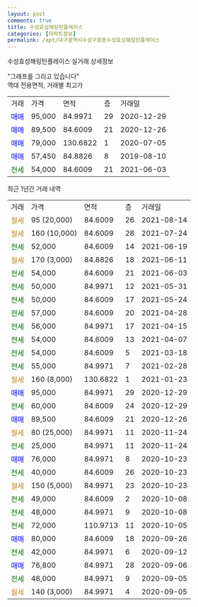```yaml
---
layout: post
comments: true
title: 수성효성해링턴플레이스
categories: [아파트정보]
permalink: /apt/대구광역시수성구중동수성효성해링턴플레이스
---
```


수성효성해링턴플레이스 실거래 상세정보

<script type="text/javascript">
  google.charts.load('current', {'packages':['line', 'corechart']});
  google.charts.setOnLoadCallback(drawChart);

  function drawChart() {
    var data = new google.visualization.DataTable();
    data.addColumn('date', '거래일');
    data.addColumn('number', "매매");
    data.addColumn('number', "전세");
    data.addColumn('number', "전매");

    data.addRows([[new Date(Date.parse("2021-08-14")), null, null, null], [new Date(Date.parse("2021-07-24")), null, null, null], [new Date(Date.parse("2021-06-19")), null, 52000, null], [new Date(Date.parse("2021-06-11")), null, null, null], [new Date(Date.parse("2021-06-03")), null, 54000, null], [new Date(Date.parse("2021-05-31")), null, 50000, null], [new Date(Date.parse("2021-05-24")), null, 50000, null], [new Date(Date.parse("2021-04-28")), null, 57000, null], [new Date(Date.parse("2021-04-15")), null, 56000, null], [new Date(Date.parse("2021-04-07")), null, 54000, null], [new Date(Date.parse("2021-03-18")), null, 54000, null], [new Date(Date.parse("2021-02-28")), null, 55000, null], [new Date(Date.parse("2021-01-23")), null, null, null], [new Date(Date.parse("2020-12-29")), 95000, null, null], [new Date(Date.parse("2020-12-29")), null, 60000, null], [new Date(Date.parse("2020-12-26")), 89500, null, null], [new Date(Date.parse("2020-11-24")), null, null, null], [new Date(Date.parse("2020-11-24")), null, 25000, null], [new Date(Date.parse("2020-10-23")), 76000, null, null], [new Date(Date.parse("2020-10-23")), null, 40000, null], [new Date(Date.parse("2020-10-23")), null, null, null], [new Date(Date.parse("2020-10-08")), null, 49000, null], [new Date(Date.parse("2020-10-08")), null, 48000, null], [new Date(Date.parse("2020-10-05")), null, 72000, null], [new Date(Date.parse("2020-09-26")), 80000, null, null], [new Date(Date.parse("2020-09-12")), null, 42000, null], [new Date(Date.parse("2020-09-06")), 76800, null, null], [new Date(Date.parse("2020-09-05")), null, 48000, null], [new Date(Date.parse("2020-09-05")), null, null, null]]);

    var options = {
      hAxis: {
        format: 'yyyy/MM/dd'
      },    
      lineWidth: 0,
      pointsVisible: true,    
      title: '최근 1년간 유형별 실거래가 분포',
      legend: { position: 'bottom' }
    };

    var formatter = new google.visualization.NumberFormat({pattern:'###,###'} );
    formatter.format(data, 1);
    formatter.format(data, 2);
    
    setTimeout(function() {
        var chart = new google.visualization.LineChart(document.getElementById('columnchart_material'));
        chart.draw(data, (options));
        document.getElementById('loading').style.display = 'none';
    }, 1000);
  }
</script>


<div id="loading" style="z-index:20; display: block; margin-left: 0px">"그래프를 그리고 있습니다"</div>
<div id="columnchart_material" style="width: 95%; margin-left: 0px; display: block"></div>
<!-- contents start -->
역대 전용면적, 거래별 최고가
<table class="sortable">
    <tr>
      <td>거래</td>
      <td>가격</td>
      <td>면적</td>
      <td>층</td>
      <td>거래일</td>
    </tr>
        <tr>
          <td><a style="color: blue">매매</a></td>
          <td>95,000</td>
          <td>84.9971</td>
          <td>29</td>
          <td>2020-12-29</td>
        </tr>            <tr>
          <td><a style="color: blue">매매</a></td>
          <td>89,500</td>
          <td>84.6009</td>
          <td>21</td>
          <td>2020-12-26</td>
        </tr>            <tr>
          <td><a style="color: blue">매매</a></td>
          <td>79,000</td>
          <td>130.6822</td>
          <td>1</td>
          <td>2020-07-05</td>
        </tr>            <tr>
          <td><a style="color: blue">매매</a></td>
          <td>57,450</td>
          <td>84.8826</td>
          <td>8</td>
          <td>2019-08-10</td>
        </tr>        
        <tr>
              <td><a style="color: darkgreen">전세</a></td>
              <td>54,000</td>
              <td>84.6009</td>
              <td>21</td>
              <td>2021-06-03</td>
            </tr>        
    
</table>

최근 1년간 거래 내역

<table class="sortable">
    <tr>
      <td>거래</td>
      <td>가격</td>
      <td>면적</td>
      <td>층</td>
      <td>거래일</td>
    </tr>
    <tr>
      <td><a style="color: darkgoldenrod">월세</a></td>
      <td>95 (20,000)</td>
      <td>84.6009</td>
      <td>26</td>
      <td>2021-08-14</td>
    </tr>          <tr>
      <td><a style="color: darkgoldenrod">월세</a></td>
      <td>160 (10,000)</td>
      <td>84.6009</td>
      <td>28</td>
      <td>2021-07-24</td>
    </tr>          <tr>
      <td><a style="color: darkgreen">전세</a></td>
      <td>52,000</td>
      <td>84.6009</td>
      <td>14</td>
      <td>2021-06-19</td>
    </tr>          <tr>
      <td><a style="color: darkgoldenrod">월세</a></td>
      <td>170 (3,000)</td>
      <td>84.8826</td>
      <td>18</td>
      <td>2021-06-11</td>
    </tr>          <tr>
      <td><a style="color: darkgreen">전세</a></td>
      <td>54,000</td>
      <td>84.6009</td>
      <td>21</td>
      <td>2021-06-03</td>
    </tr>          <tr>
      <td><a style="color: darkgreen">전세</a></td>
      <td>50,000</td>
      <td>84.9971</td>
      <td>12</td>
      <td>2021-05-31</td>
    </tr>          <tr>
      <td><a style="color: darkgreen">전세</a></td>
      <td>50,000</td>
      <td>84.6009</td>
      <td>17</td>
      <td>2021-05-24</td>
    </tr>          <tr>
      <td><a style="color: darkgreen">전세</a></td>
      <td>57,000</td>
      <td>84.6009</td>
      <td>20</td>
      <td>2021-04-28</td>
    </tr>          <tr>
      <td><a style="color: darkgreen">전세</a></td>
      <td>56,000</td>
      <td>84.9971</td>
      <td>17</td>
      <td>2021-04-15</td>
    </tr>          <tr>
      <td><a style="color: darkgreen">전세</a></td>
      <td>54,000</td>
      <td>84.6009</td>
      <td>13</td>
      <td>2021-04-07</td>
    </tr>          <tr>
      <td><a style="color: darkgreen">전세</a></td>
      <td>54,000</td>
      <td>84.6009</td>
      <td>5</td>
      <td>2021-03-18</td>
    </tr>          <tr>
      <td><a style="color: darkgreen">전세</a></td>
      <td>55,000</td>
      <td>84.9971</td>
      <td>7</td>
      <td>2021-02-28</td>
    </tr>          <tr>
      <td><a style="color: darkgoldenrod">월세</a></td>
      <td>160 (8,000)</td>
      <td>130.6822</td>
      <td>1</td>
      <td>2021-01-23</td>
    </tr>          <tr>
      <td><a style="color: blue">매매</a></td>
      <td>95,000</td>
      <td>84.9971</td>
      <td>29</td>
      <td>2020-12-29</td>
    </tr>          <tr>
      <td><a style="color: darkgreen">전세</a></td>
      <td>60,000</td>
      <td>84.6009</td>
      <td>24</td>
      <td>2020-12-29</td>
    </tr>          <tr>
      <td><a style="color: blue">매매</a></td>
      <td>89,500</td>
      <td>84.6009</td>
      <td>21</td>
      <td>2020-12-26</td>
    </tr>          <tr>
      <td><a style="color: darkgoldenrod">월세</a></td>
      <td>80 (25,000)</td>
      <td>84.9971</td>
      <td>11</td>
      <td>2020-11-24</td>
    </tr>          <tr>
      <td><a style="color: darkgreen">전세</a></td>
      <td>25,000</td>
      <td>84.9971</td>
      <td>11</td>
      <td>2020-11-24</td>
    </tr>          <tr>
      <td><a style="color: blue">매매</a></td>
      <td>76,000</td>
      <td>84.9971</td>
      <td>8</td>
      <td>2020-10-23</td>
    </tr>          <tr>
      <td><a style="color: darkgreen">전세</a></td>
      <td>40,000</td>
      <td>84.6009</td>
      <td>26</td>
      <td>2020-10-23</td>
    </tr>          <tr>
      <td><a style="color: darkgoldenrod">월세</a></td>
      <td>150 (5,000)</td>
      <td>84.9971</td>
      <td>23</td>
      <td>2020-10-23</td>
    </tr>          <tr>
      <td><a style="color: darkgreen">전세</a></td>
      <td>49,000</td>
      <td>84.6009</td>
      <td>2</td>
      <td>2020-10-08</td>
    </tr>          <tr>
      <td><a style="color: darkgreen">전세</a></td>
      <td>48,000</td>
      <td>84.9971</td>
      <td>9</td>
      <td>2020-10-08</td>
    </tr>          <tr>
      <td><a style="color: darkgreen">전세</a></td>
      <td>72,000</td>
      <td>110.9713</td>
      <td>11</td>
      <td>2020-10-05</td>
    </tr>          <tr>
      <td><a style="color: blue">매매</a></td>
      <td>80,000</td>
      <td>84.6009</td>
      <td>18</td>
      <td>2020-09-26</td>
    </tr>          <tr>
      <td><a style="color: darkgreen">전세</a></td>
      <td>42,000</td>
      <td>84.9971</td>
      <td>6</td>
      <td>2020-09-12</td>
    </tr>          <tr>
      <td><a style="color: blue">매매</a></td>
      <td>76,800</td>
      <td>84.9971</td>
      <td>28</td>
      <td>2020-09-06</td>
    </tr>          <tr>
      <td><a style="color: darkgreen">전세</a></td>
      <td>48,000</td>
      <td>84.9971</td>
      <td>9</td>
      <td>2020-09-05</td>
    </tr>          <tr>
      <td><a style="color: darkgoldenrod">월세</a></td>
      <td>140 (3,000)</td>
      <td>84.9971</td>
      <td>4</td>
      <td>2020-09-05</td>
    </tr>      </table>
<!-- contents end -->    

